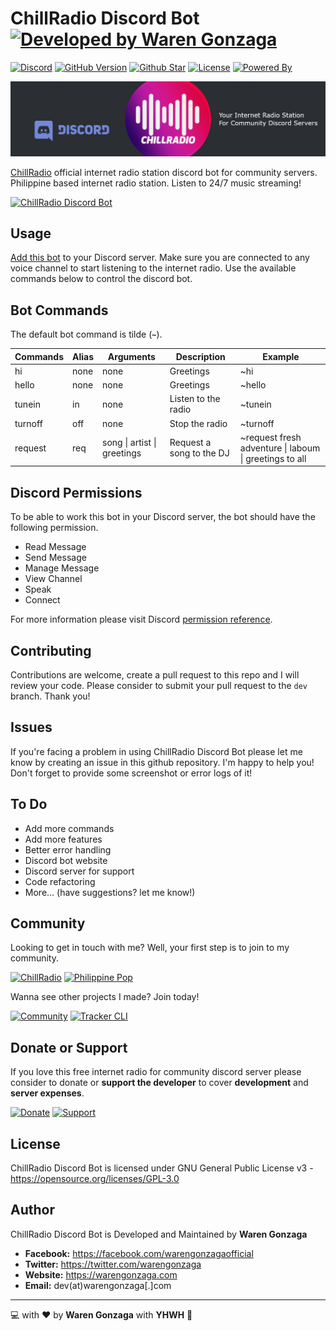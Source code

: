 # ChillRadio Discord Bot [![Developed by Waren Gonzaga](https://img.shields.io/badge/Developed%20by-Waren%20Gonzaga-blue.svg?longCache=true&style=for-the-badge)](https://facebook.com/warengonzagaofficial)

[![Discord](https://img.shields.io/badge/Add%20to%20Discord-%237289DA.svg?&style=for-the-badge&logo=discord&logoColor=white)](https://chillradio.live/discordbot) [![GitHub Version](https://img.shields.io/github/release/warengonzaga/chillradio-discord-bot.svg?style=for-the-badge)](https://github.com/WarenGonzaga/chillradio-discord-bot) [![Github Star](https://img.shields.io/github/stars/WarenGonzaga/chillradio-discord-bot.svg?style=for-the-badge)](https://github.com/WarenGonzaga/chillradio-discord-bot) [![License](https://img.shields.io/github/license/WarenGonzaga/chillradio-discord-bot.svg?style=for-the-badge)](https://github.com/WarenGonzaga/chillradio-discord-bot) [![Powered By](https://img.shields.io/badge/Powered%20By-NodeJS-green.svg?style=for-the-badge)](https://nodejs.org)

![Github Banner](.github/img/chillradio-discord-bot-github-banner.jpg)

[ChillRadio](https://chillradio.live) official internet radio station discord bot for community servers. Philippine based internet radio station. Listen to 24/7 music streaming!

[![ChillRadio Discord Bot](https://api.producthunt.com/widgets/embed-image/v1/featured.svg?post_id=254850&theme=dark)](https://www.producthunt.com/posts/chillradio-discord-bot?utm_source=badge-featured&utm_medium=badge&utm_souce=badge-chillradio-discord-bot)

## Usage

[Add this bot](https://chillradio.live/discordbot) to your Discord server. Make sure you are connected to any voice channel to start listening to the internet radio. Use the available commands below to control the discord bot.

## Bot Commands

The default bot command is tilde (__``~``__).

| Commands | Alias | Arguments | Description | Example
| --- | ---| --- | --- | --- |
| hi | none | none | Greetings | ~hi |
| hello | none | none | Greetings | ~hello |
| tunein | in | none | Listen to the radio | ~tunein |
| turnoff | off | none | Stop the radio | ~turnoff |
| request | req | song \| artist \| greetings | Request a song to the DJ | ~request fresh adventure \| laboum \| greetings to all |

## Discord Permissions

To be able to work this bot in your Discord server, the bot should have the following permission.

* Read Message
* Send Message
* Manage Message
* View Channel
* Speak
* Connect

For more information please visit Discord [permission reference](https://discordapi.com/permissions.html#3156992).

## Contributing

Contributions are welcome, create a pull request to this repo and I will review your code. Please consider to submit your pull request to the ```dev``` branch. Thank you!

## Issues

If you're facing a problem in using ChillRadio Discord Bot please let me know by creating an issue in this github repository. I'm happy to help you! Don't forget to provide some screenshot or error logs of it!

## To Do

* Add more commands
* Add more features
* Better error handling
* Discord bot website
* Discord server for support
* Code refactoring
* More... (have suggestions? let me know!)

## Community

Looking to get in touch with me? Well, your first step is to join to my community.

[![ChillRadio](https://discordapp.com/api/guilds/753246721282146325/widget.png?style=banner3)](https://discord.gg/wCSVMU) [![Philippine Pop](https://discordapp.com/api/guilds/696278059719983114/widget.png?style=banner3)](https://discord.io/ppop-official)

Wanna see other projects I made? Join today!

[![Community](https://discordapp.com/api/guilds/659684980137656340/widget.png?style=banner2)](https://discord.io/warengonzaga) [![Tracker CLI](https://discordapp.com/api/guilds/694612151444439081/widget.png?style=banner2)](https://discord.io/warengonzaga)

## Donate or Support

If you love this free internet radio for community discord server please consider to donate or **support the developer** to cover **development** and **server expenses**.

[![Donate](https://img.shields.io/badge/Donate-PayPal-blue.svg?style=for-the-badge)](https://paypal.me/warengonzagaofficial) [![Support](https://img.shields.io/badge/Support-Buy%20Me%20A%20Coffee-orange.svg?style=for-the-badge)](https://buymeacoff.ee/warengonzaga)

## License

ChillRadio Discord Bot is licensed under GNU General Public License v3 - <https://opensource.org/licenses/GPL-3.0>

## Author

ChillRadio Discord Bot is Developed and Maintained by **Waren Gonzaga**

* **Facebook:** <https://facebook.com/warengonzagaofficial>
* **Twitter:** <https://twitter.com/warengonzaga>
* **Website:** <https://warengonzaga.com>
* **Email:** dev(at)warengonzaga[.]com

---

:computer: with :heart: by **Waren Gonzaga** with **YHWH** :pray:
